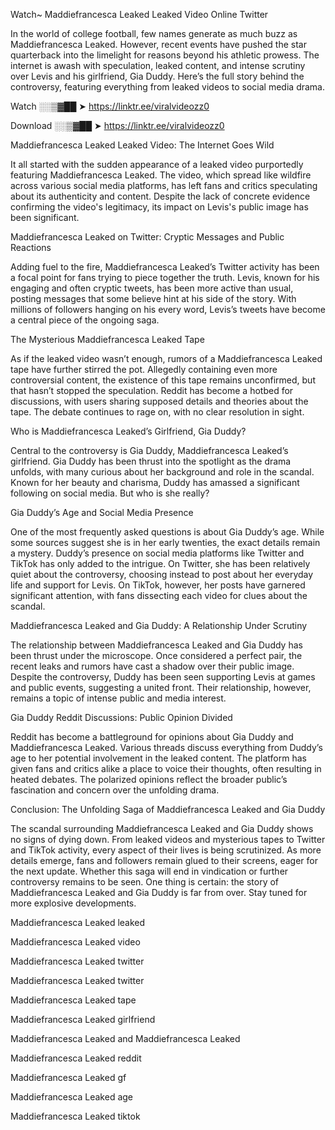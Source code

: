Watch~ Maddiefrancesca Leaked Leaked Video Online Twitter

In the world of college football, few names generate as much buzz as Maddiefrancesca Leaked. However, recent events have pushed the star quarterback into the limelight for reasons beyond his athletic prowess. The internet is awash with speculation, leaked content, and intense scrutiny over Levis and his girlfriend, Gia Duddy. Here’s the full story behind the controversy, featuring everything from leaked videos to social media drama.

Watch ░░▒▓██ ➤ https://linktr.ee/viralvideozz0

Download ░░▒▓██ ➤ https://linktr.ee/viralvideozz0

Maddiefrancesca Leaked Leaked Video: The Internet Goes Wild

It all started with the sudden appearance of a leaked video purportedly featuring Maddiefrancesca Leaked. The video, which spread like wildfire across various social media platforms, has left fans and critics speculating about its authenticity and content. Despite the lack of concrete evidence confirming the video's legitimacy, its impact on Levis's public image has been significant.

Maddiefrancesca Leaked on Twitter: Cryptic Messages and Public Reactions

Adding fuel to the fire, Maddiefrancesca Leaked’s Twitter activity has been a focal point for fans trying to piece together the truth. Levis, known for his engaging and often cryptic tweets, has been more active than usual, posting messages that some believe hint at his side of the story. With millions of followers hanging on his every word, Levis’s tweets have become a central piece of the ongoing saga.

The Mysterious Maddiefrancesca Leaked Tape

As if the leaked video wasn’t enough, rumors of a Maddiefrancesca Leaked tape have further stirred the pot. Allegedly containing even more controversial content, the existence of this tape remains unconfirmed, but that hasn’t stopped the speculation. Reddit has become a hotbed for discussions, with users sharing supposed details and theories about the tape. The debate continues to rage on, with no clear resolution in sight.

Who is Maddiefrancesca Leaked’s Girlfriend, Gia Duddy?

Central to the controversy is Gia Duddy, Maddiefrancesca Leaked’s girlfriend. Gia Duddy has been thrust into the spotlight as the drama unfolds, with many curious about her background and role in the scandal. Known for her beauty and charisma, Duddy has amassed a significant following on social media. But who is she really?

Gia Duddy’s Age and Social Media Presence

One of the most frequently asked questions is about Gia Duddy’s age. While some sources suggest she is in her early twenties, the exact details remain a mystery. Duddy’s presence on social media platforms like Twitter and TikTok has only added to the intrigue. On Twitter, she has been relatively quiet about the controversy, choosing instead to post about her everyday life and support for Levis. On TikTok, however, her posts have garnered significant attention, with fans dissecting each video for clues about the scandal.

Maddiefrancesca Leaked and Gia Duddy: A Relationship Under Scrutiny

The relationship between Maddiefrancesca Leaked and Gia Duddy has been thrust under the microscope. Once considered a perfect pair, the recent leaks and rumors have cast a shadow over their public image. Despite the controversy, Duddy has been seen supporting Levis at games and public events, suggesting a united front. Their relationship, however, remains a topic of intense public and media interest.

Gia Duddy Reddit Discussions: Public Opinion Divided

Reddit has become a battleground for opinions about Gia Duddy and Maddiefrancesca Leaked. Various threads discuss everything from Duddy’s age to her potential involvement in the leaked content. The platform has given fans and critics alike a place to voice their thoughts, often resulting in heated debates. The polarized opinions reflect the broader public’s fascination and concern over the unfolding drama.

Conclusion: The Unfolding Saga of Maddiefrancesca Leaked and Gia Duddy

The scandal surrounding Maddiefrancesca Leaked and Gia Duddy shows no signs of dying down. From leaked videos and mysterious tapes to Twitter and TikTok activity, every aspect of their lives is being scrutinized. As more details emerge, fans and followers remain glued to their screens, eager for the next update. Whether this saga will end in vindication or further controversy remains to be seen. One thing is certain: the story of Maddiefrancesca Leaked and Gia Duddy is far from over. Stay tuned for more explosive developments.

Maddiefrancesca Leaked leaked

Maddiefrancesca Leaked video

Maddiefrancesca Leaked twitter

Maddiefrancesca Leaked twitter

Maddiefrancesca Leaked tape

Maddiefrancesca Leaked girlfriend

Maddiefrancesca Leaked and Maddiefrancesca Leaked

Maddiefrancesca Leaked reddit

Maddiefrancesca Leaked gf

Maddiefrancesca Leaked age

Maddiefrancesca Leaked tiktok
